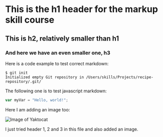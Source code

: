 # This is the h1 header for the markup skill course

## This is h2, relatively smaller than h1

### And here we have an even smaller one, h3

Here is a code example to test correct markdown:

```
$ git init
Initialized empty Git repository in /Users/skills/Projects/recipe-repository/.git/
```

The following one is to test javascript markdown:

```javascript
var myVar = "Hello, world!";
```

Here I am adding an image too:

![Image of Yaktocat](https://octodex.github.com/images/yaktocat.png)


I just tried header 1, 2 and 3 in this file and also added an image.
